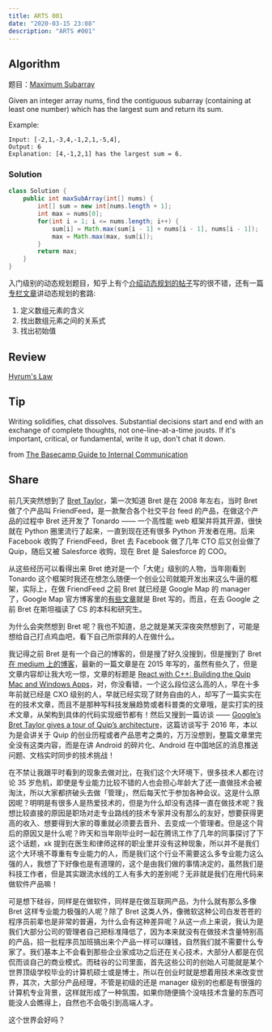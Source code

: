 ```yaml
---
title: ARTS 001
date: "2020-03-15 23:08"
description: "ARTS #001"
---
```


## Algorithm
题目：[Maximum Subarray](https://leetcode.com/problems/maximum-subarray/)

Given an integer array nums, find the contiguous subarray (containing at least one number) which has the largest sum and return its sum.

Example:
```
Input: [-2,1,-3,4,-1,2,1,-5,4],
Output: 6
Explanation: [4,-1,2,1] has the largest sum = 6.
```
### Solution
```java
class Solution {
    public int maxSubArray(int[] nums) {
        int[] sum = new int[nums.length + 1];
        int max = nums[0];
        for(int i = 1; i <= nums.length; i++) {
            sum[i] = Math.max(sum[i - 1] + nums[i - 1], nums[i - 1]);
            max = Math.max(max, sum[i]);
        }
        return max;
    }
}
```
入门级别的动态规划题目，知乎上有个[介绍动态规划的帖子](https://www.zhihu.com/question/23995189/answer/35429905)写的很不错，还有一篇[专栏文章](https://zhuanlan.zhihu.com/p/91582909)讲动态规划的套路:
1. 定义数组元素的含义
2. 找出数组元素之间的关系式
3. 找出初始值

## Review
[Hyrum's Law](https://blog.blankyao.com/hyrum%20law/)

## Tip
Writing solidifies, chat dissolves. Substantial decisions start and end with an exchange of complete thoughts, not one-line-at-a-time jousts. If it's important, critical, or fundamental, write it up, don't chat it down.

from [The Basecamp Guide to Internal Communication](https://basecamp.com/guides/how-we-communicate)

## Share
前几天突然想到了 [Bret Taylor](https://twitter.com/btaylor)，第一次知道 Bret 是在 2008 年左右，当时 Bret 做了个产品叫 FriendFeed，是一款聚合各个社交平台 feed 的产品，在做这个产品的过程中 Bret 还开发了 Tonardo —— 一个高性能 web 框架并将其开源，很快就在 Python 圈里流行了起来，一直到现在还有很多 Python 开发者在用。后来 Facebook 收购了 FriendFeed，Bret 去 Facebook 做了几年 CTO 后又创业做了 Quip，随后又被 Salesforce 收购，现在 Bret 是 Salesforce 的 COO。

从这些经历可以看得出来 Bret 绝对是一个「大佬」级别的人物，当年刚看到 Tonardo 这个框架时我还在想怎么随便一个创业公司就能开发出来这么牛逼的框架，实际上，在做 FriendFeed 之前 Bret 就已经是 Google Map 的 manager 了，Google Map 官方博客里的[有些文章](https://googleblog.blogspot.com/2005/02/mapping-your-way.html)就是 Bret 写的，而且，在去 Google 之前 Bret 在斯坦福读了 CS 的本科和研究生。

为什么会突然想到 Bret 呢？我也不知道，总之就是某天深夜突然想到了，可能是想给自己打点鸡血吧，看下自己所崇拜的人在做什么。

我记得之前 Bret 是有一个自己的博客的，但是搜了好久没搜到，但是搜到了 Bret [在 medium 上的博客](https://medium.com/@btaylor)，最新的一篇文章是在 2015 年写的，虽然有些久了，但是文章内容却让我大吃一惊，文章的标题是 [React with C++: Building the Quip Mac and Windows Apps](https://medium.com/@btaylor/react-with-c-building-the-quip-mac-and-windows-apps-c63155c1531b)，对，你没看错，一个这么段位这么高的人，早在十多年前就已经是 CXO 级别的人，早就已经实现了财务自由的人，却写了一篇实实在在的技术文章，而且不是那种写科技发展趋势或者科普类的文章哦，是实打实的技术文章，从架构到具体的代码实现细节都有！然后又搜到一篇访谈 —— [Google’s Bret Taylor gives a tour of Quip’s architecture](https://sdtimes.com/android/googles-bret-taylor-gives-tour-quips-architecture/)，这篇访谈写于 2016 年，本以为是会讲关于 Quip 的创业历程或者产品思考之类的，万万没想到，整篇文章里完全没有这类内容，而是在讲 Android 的碎片化、Android 在中国地区的消息推送问题、文档实时同步的技术挑战！

在不禁让我跟平时看到的现象去做对比，在我们这个大环境下，很多技术人都在讨论 35 岁危机，即使是专业能力比较不错的人也会担心年龄大了还一直做技术会被淘汰，所以大家都挤破头去做「管理」，然后每天忙于参加各种会议。这是什么原因呢？明明是有很多人是热爱技术的，但是为什么却没有选择一直在做技术呢？我想比较直接的原因是职场对走专业路线的技术专家并没有那么的友好，想要获得更高的收入、想要得到大家的尊重就必须要去晋升、去变成一个管理者。但是这个背后的原因又是什么呢？昨天和当年刚毕业时一起在腾讯工作了几年的同事探讨了下这个话题，xk 提到在医生和律师这样的职业里并没有这种现象，所以并不是我们这个大环境不尊重有专业能力的人，而是我们这个行业不需要这么多专业能力这么强的人，我想了下好像也是有道理的，这个是由我们做的事情决定的，虽然我们是科技工作者，但是其实跟流水线的工人有多大的差别呢？无非就是我们在用代码来做软件产品嘛！

可是想下硅谷，同样是在做软件，同样是在做互联网产品，为什么就有那么多像 Bret 这样专业能力极强的人呢？除了 Bret 这类人外，像微软这种公司白发苍苍的程序员前辈也是非常的普遍，为什么会有这种差异呢？从这一点上来说，我认为是我们大部分公司的管理者自己把标准降低了，因为本来就没有在做技术含量特别高的产品，招一批程序员加班搞出来个产品一样可以赚钱，自然我们就不需要什么专家了。我们基本上不会看到那些企业家成功之后还在关心技术，大部分人都是在侃侃而谈自己的商业模式。而硅谷的公司里面，首先这些公司的创始人可能就是某个世界顶级学校毕业的计算机硕士或是博士，所以在创业时就是想着用技术来改变世界，其次，大部分产品经理，不管是初级的还是 manager 级别的也都是有很强的计算机专业背景，这样就形成了一种氛围，如果你随便搞个没啥技术含量的东西可能没人会瞧得上，自然也不会吸引到高端人才。

这个世界会好吗？